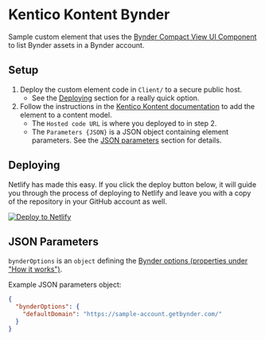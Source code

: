 # Kentico Kontent Bynder

Sample custom element that uses the [Bynder Compact View UI Component](https://developer-docs.bynder.com/ui-components#compact-view) to list Bynder assets in a Bynder account.

## Setup

1. Deploy the custom element code in `Client/` to a secure public host.
   - See the [Deploying](#Deploying) section for a really quick option.
1. Follow the instructions in the [Kentico Kontent documentation](https://docs.kontent.ai/tutorials/develop-apps/integrate/integrating-your-own-content-editing-features#a-3--displaying-a-custom-element-in-kentico-kontent) to add the element to a content model.
   - The `Hosted code URL` is where you deployed to in step 2.
   - The `Parameters {JSON}` is a JSON object containing element parameters. See the [JSON parameters](#json-parameters) section for details.

## Deploying

Netlify has made this easy. If you click the deploy button below, it will guide you through the process of deploying to Netlify and leave you with a copy of the repository in your GitHub account as well.

[![Deploy to Netlify](https://www.netlify.com/img/deploy/button.svg)](https://app.netlify.com/start/deploy?repository=https://github.com/yuriys-kentico/KenticoKontentBynder)

## JSON Parameters

`bynderOptions` is an `object` defining the [Bynder options (properties under "How it works")](https://developer-docs.bynder.com/ui-components#compact-view).

Example JSON parameters object:

```json
{
  "bynderOptions": {
    "defaultDomain": "https://sample-account.getbynder.com/"
  }
}
```
